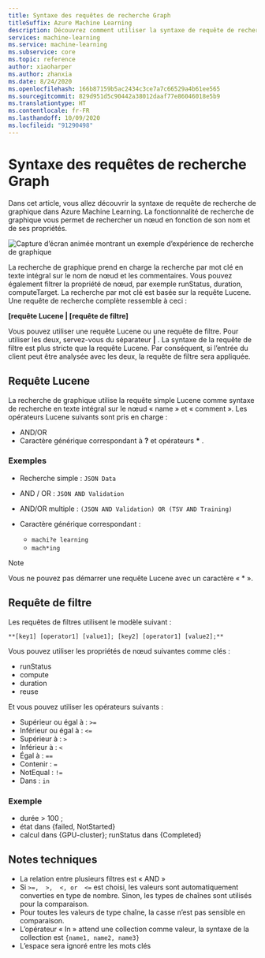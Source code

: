 ```yaml
---
title: Syntaxe des requêtes de recherche Graph
titleSuffix: Azure Machine Learning
description: Découvrez comment utiliser la syntaxe de requête de recherche pour rechercher des nœuds dans le graphique de pipeline.
services: machine-learning
ms.service: machine-learning
ms.subservice: core
ms.topic: reference
author: xiaoharper
ms.author: zhanxia
ms.date: 8/24/2020
ms.openlocfilehash: 166b87159b5ac2434c3ce7a7c66529a4b61ee565
ms.sourcegitcommit: 829d951d5c90442a38012daaf77e86046018e5b9
ms.translationtype: HT
ms.contentlocale: fr-FR
ms.lasthandoff: 10/09/2020
ms.locfileid: "91290498"
---
```

# <a name="graph-search-query-syntax"></a>Syntaxe des requêtes de recherche Graph

Dans cet article, vous allez découvrir la syntaxe de requête de recherche de graphique dans Azure Machine Learning. La fonctionnalité de recherche de graphique vous permet de rechercher un nœud en fonction de son nom et de ses propriétés. 

 ![Capture d’écran animée montrant un exemple d’expérience de recherche de graphique](media/search/graph-search.gif)

La recherche de graphique prend en charge la recherche par mot clé en texte intégral sur le nom de nœud et les commentaires. Vous pouvez également filtrer la propriété de nœud, par exemple runStatus, duration, computeTarget. La recherche par mot clé est basée sur la requête Lucene. Une requête de recherche complète ressemble à ceci :  

**[requête Lucene | [requête de filtre]** 

Vous pouvez utiliser une requête Lucene ou une requête de filtre. Pour utiliser les deux, servez-vous du séparateur **|** . La syntaxe de la requête de filtre est plus stricte que la requête Lucene. Par conséquent, si l’entrée du client peut être analysée avec les deux, la requête de filtre sera appliquée.

 

## <a name="lucene-query"></a>Requête Lucene

La recherche de graphique utilise la requête simple Lucene comme syntaxe de recherche en texte intégral sur le nœud « name » et « comment ». Les opérateurs Lucene suivants sont pris en charge :

 
- AND/OR
- Caractère générique correspondant à **?** et opérateurs **\*** .

### <a name="examples"></a>Exemples

- Recherche simple : `JSON Data`

- AND / OR : `JSON AND Validation`

- AND/OR multiple : `(JSON AND Validation) OR (TSV AND Training)`

 
- Caractère générique correspondant : 
    - `machi?e learning`
    - `mach*ing`
 
>[!NOTE]
> Vous ne pouvez pas démarrer une requête Lucene avec un caractère « * ».

##  <a name="filter-query"></a>Requête de filtre

 
Les requêtes de filtres utilisent le modèle suivant :
 
`**[key1] [operator1] [value1]; [key2] [operator1] [value2];**`

 
Vous pouvez utiliser les propriétés de nœud suivantes comme clés :

- runStatus
- compute
- duration
- reuse

Et vous pouvez utiliser les opérateurs suivants :

- Supérieur ou égal à : `>=`
- Inférieur ou égal à : `<=`
- Supérieur à : `>`
- Inférieur à : `<`
- Égal à : `==`
- Contenir : `=`
- NotEqual : `!=`
- Dans : `in`

 
 

### <a name="example"></a>Exemple

- durée > 100 ;
- état dans {failed, NotStarted}
- calcul dans {GPU-cluster}; runStatus dans {Completed}

## <a name="technical-notes"></a>Notes techniques

- La relation entre plusieurs filtres est « AND »
- Si `>=,  >,  <, or  <=` est choisi, les valeurs sont automatiquement converties en type de nombre. Sinon, les types de chaînes sont utilisés pour la comparaison.
- Pour toutes les valeurs de type chaîne, la casse n’est pas sensible en comparaison.
- L’opérateur « In » attend une collection comme valeur, la syntaxe de la collection est `{name1, name2, name3}`
- L’espace sera ignoré entre les mots clés